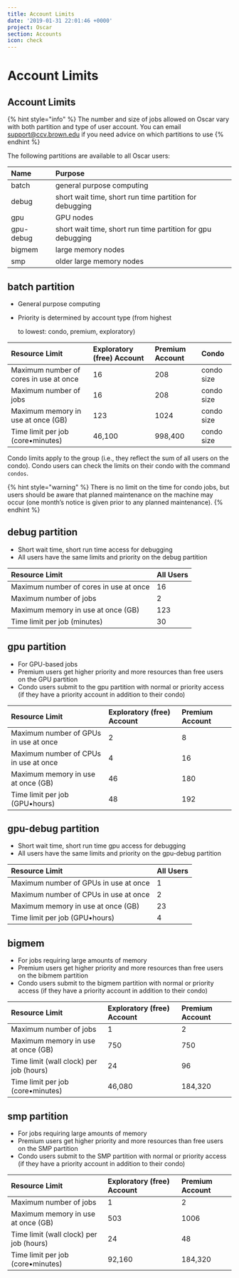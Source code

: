 ```yaml
---
title: Account Limits
date: '2019-01-31 22:01:46 +0000'
project: Oscar
section: Accounts
icon: check
---
```


# Account Limits

## Account Limits

{% hint style="info" %}
The number and size of jobs allowed on Oscar vary with both partition and type of user account. You can email support@ccv.brown.edu if you need advice on which partitions to use
{% endhint %}

The following partitions are available to all Oscar users:

| Name | Purpose |
| :--- | :--- |
| batch | general purpose computing |
| debug | short wait time, short run time partition for debugging |
| gpu | GPU nodes |
| gpu-debug | short wait time, short run time partition for gpu debugging |
| bigmem | large memory nodes |
| smp | older large memory nodes |

## batch partition

* General purpose computing
* Priority is determined by account type \(from highest

  to lowest: condo, premium, exploratory\)

| Resource Limit | Exploratory \(free\) Account | Premium Account | Condo |
| :--- | :--- | :--- | :--- |
| Maximum number of cores in use at once | 16 | 208 | condo size |
| Maximum number of jobs | 16 | 208 | condo size |
| Maximum memory in use at once \(GB\) | 123 | 1024 | condo size |
| Time limit per job \(core•minutes\) | 46,100 | 998,400 | condo size |

Condo limits apply to the group \(i.e., they reflect the sum of all users on the condo\). Condo users can check the limits on their condo with the command `condos`.

{% hint style="warning" %}
There is no limit on the time for condo jobs, but users should be aware that planned maintenance on the machine may occur \(one month’s notice is given prior to any planned maintenance\).
{% endhint %}

## debug partition

* Short wait time, short run time access for debugging
* All users have the same limits and priority on the debug partition

| Resource Limit | All Users |
| :--- | :--- |
| Maximum number of cores in use at once | 16 |
| Maximum number of jobs | 2 |
| Maximum memory in use at once \(GB\) | 123 |
| Time limit per job \(minutes\) | 30 |

## gpu partition

* For GPU-based jobs
* Premium users get higher priority and more resources than free users on the GPU partition
* Condo users submit to the gpu partition with normal or priority access \(if they have a priority account in addition to their condo\)

| Resource Limit | Exploratory \(free\) Account | Premium Account |
| :--- | :--- | :--- |
| Maximum number of GPUs in use at once | 2 | 8 |
| Maximum number of CPUs in use at once | 4 | 16 |
| Maximum memory in use at once \(GB\) | 46 | 180 |
| Time limit per job \(GPU•hours\) | 48 | 192 |

## gpu-debug partition

* Short wait time, short run time gpu access for debugging
* All users have the same limits and priority on the gpu-debug partition

| Resource Limit | All Users |
| :--- | :--- |
| Maximum number of GPUs in use at once | 1 |
| Maximum number of CPUs in use at once | 2 |
| Maximum memory in use at once \(GB\) | 23 |
| Time limit per job \(GPU•hours\) | 4 |

## bigmem

* For jobs requiring large amounts of memory
* Premium users get higher priority and more resources than free users on the bibmem partition
* Condo users submit to the bigmem partition with normal or priority access \(if they have a priority account in addition to their condo\)

| Resource Limit | Exploratory \(free\) Account | Premium Account |
| :--- | :--- | :--- |
| Maximum number of jobs | 1 | 2 |
| Maximum memory in use at once \(GB\) | 750 | 750 |
| Time limit \(wall clock\) per job \(hours\) | 24 | 96 |
| Time limit per job \(core•minutes\) | 46,080 | 184,320 |

## smp partition

* For jobs requiring large amounts of memory
* Premium users get higher priority and more resources than free users on the SMP partition
* Condo users submit to the SMP partition with normal or priority access \(if they have a priority account in addition to their condo\)

| Resource Limit | Exploratory \(free\) Account | Premium Account |
| :--- | :--- | :--- |
| Maximum number of jobs | 1 | 2 |
| Maximum memory in use at once \(GB\) | 503 | 1006 |
| Time limit \(wall clock\) per job \(hours\) | 24 | 48 |
| Time limit per job \(core•minutes\) | 92,160 | 184,320 |

